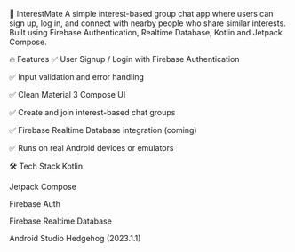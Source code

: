 📱 InterestMate
A simple interest-based group chat app where users can sign up, log in, and connect with nearby people who share similar interests. Built using Firebase Authentication, Realtime Database, Kotlin and Jetpack Compose.


🔥 Features
✅ User Signup / Login with Firebase Authentication

✅ Input validation and error handling

✅ Clean Material 3 Compose UI

✅ Create and join interest-based chat groups

✅ Firebase Realtime Database integration (coming)

✅ Runs on real Android devices or emulators


🛠️ Tech Stack
Kotlin

Jetpack Compose

Firebase Auth

Firebase Realtime Database

Android Studio Hedgehog (2023.1.1)


